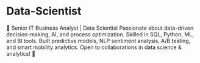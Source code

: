 # Data-Scientist
🚀 Senior IT Business Analyst | Data Scientist Passionate about data-driven decision-making, AI, and process optimization. Skilled in SQL, Python, ML, and BI tools. Built predictive models, NLP sentiment analysis, A/B testing, and smart mobility analytics. Open to collaborations in data science &amp; analytics! 🚀
